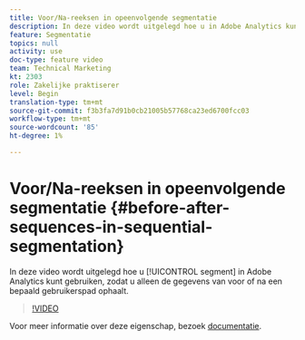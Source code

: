 ```yaml
---
title: Voor/Na-reeksen in opeenvolgende segmentatie
description: In deze video wordt uitgelegd hoe u in Adobe Analytics kunt segmenteren, zodat u alleen de gegevens van voor of na een bepaald gebruikerspad ophaalt.
feature: Segmentatie
topics: null
activity: use
doc-type: feature video
team: Technical Marketing
kt: 2303
role: Zakelijke praktiserer
level: Begin
translation-type: tm+mt
source-git-commit: f3b3fa7d91b0cb21005b57768ca23ed6700fcc03
workflow-type: tm+mt
source-wordcount: '85'
ht-degree: 1%

---
```



# Voor/Na-reeksen in opeenvolgende segmentatie {#before-after-sequences-in-sequential-segmentation}

In deze video wordt uitgelegd hoe u [!UICONTROL segment] in Adobe Analytics kunt gebruiken, zodat u alleen de gegevens van voor of na een bepaald gebruikerspad ophaalt.

>[!VIDEO](https://video.tv.adobe.com/v/25400/?quality=12)

Voor meer informatie over deze eigenschap, bezoek [documentatie](https://marketing.adobe.com/resources/help/en_US/analytics/segment/index.html?f=seg_build_ui).
